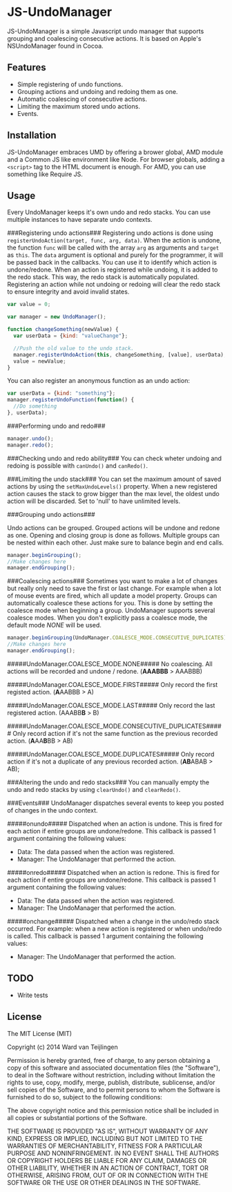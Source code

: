 JS-UndoManager
==============

JS-UndoManager is a simple Javascript undo manager that supports grouping and coalescing consecutive actions. It is based on Apple's NSUndoManager found in Cocoa.

Features
--------
- Simple registering of undo functions.
- Grouping actions and undoing and redoing them as one.
- Automatic coalescing of consecutive actions.
- Limiting the maximum stored undo actions.
- Events.

Installation
--------
JS-UndoManager embraces UMD by offering a brower global, AMD module and a Common JS like environment like Node.
For browser globals, adding a `<script>` tag to the HTML document is enough. For AMD, you can use something like Require JS.

Usage
--------
Every UndoManager keeps it's own undo and redo stacks. You can use multiple instances to have separate undo contexts.

###Registering undo actions###
Registering undo actions is done using `registerUndoAction(target, func, arg, data)`.
When the action is undone, the function `func` will be called with the array `arg` as arguments and `target` as `this`.
The `data` argument is optional and purely for the programmer, it will be passed back in the callbacks. You can use it to identify which action is undone/redone.
When an action is registered while undoing, it is added to the redo stack. This way, the redo stack is automatically populated. Registering an action while not undoing or redoing will clear the redo stack to ensure integrity and avoid invalid states.

````javascript
var value = 0;

var manager = new UndoManager();

function changeSomething(newValue) {
  var userData = {kind: "valueChange"};

  //Push the old value to the undo stack.
  manager.registerUndoAction(this, changeSomething, [value], userData);
  value = newValue;
}
````

You can also register an anonymous function as an undo action:

````javascript
var userData = {kind: "something"};
manager.registerUndoFunction(function() {
  //Do something
}, userData);
````


###Performing undo and redo###
````javascript
manager.undo();
manager.redo();
````

###Checking undo and redo ability###
You can check wheter undoing and redoing is possible with `canUndo()` and `canRedo()`.

###Limiting the undo stack###
You can set the maximum amount of saved actions by using the `setMaxUndoLevels()` property.
When a new registered action causes the stack to grow bigger than the max level, the oldest undo action will be discarded.
Set to 'null' to have unlimited levels.

###Grouping undo actions###

Undo actions can be grouped. Grouped actions will be undone and redone as one.
Opening and closing group is done as follows. Multiple groups can be nested within each other. Just make sure to balance begin and end calls.
````javascript
manager.beginGrouping();
//Make changes here
manager.endGrouping();
````

###Coalescing actions###
Sometimes you want to make a lot of changes but really only need to save the first or last change. For example when a lot of mouse events are fired, which all update a model property.
Groups can automatically coalesce these actions for you. This is done by setting the coalesce mode when beginning a group.
UndoManager supports several coalesce modes. When you don't explicitly pass a coalesce mode, the default mode _NONE_ will be used.

````javascript
manager.beginGrouping(UndoManager.COALESCE_MODE.CONSECUTIVE_DUPLICATES);
//Make changes here
manager.endGrouping();
````

#####UndoManager.COALESCE_MODE.NONE#####
No coalescing. All actions will be recorded and undone / redone. (**AAABBB** > AAABBB)

#####UndoManager.COALESCE_MODE.FIRST#####
Only record the first registed action. (**A**AABBB > A)

#####UndoManager.COALESCE_MODE.LAST#####
Only record the last registered action. (AAABB**B** > B)

#####UndoManager.COALESCE_MODE.CONSECUTIVE_DUPLICATES#####
Only record action if it's not the same function as the previous recorded action. (**A**AA**B**BB > AB)

#####UndoManager.COALESCE_MODE.DUPLICATES#####
Only record action if it's not a duplicate of any previous recorded action. (**AB**ABAB > AB);


###Altering the undo and redo stacks###
You can manually empty the undo and redo stacks by using `clearUndo()` and `clearRedo()`.


###Events###
UndoManager dispatches several events to keep you posted of changes in the undo context.

#####onundo#####
Dispatched when an action is undone. This is fired for each action if entire groups are undone/redone.
This callback is passed 1 argument containing the following values:
- Data: The data passed when the action was registered.
- Manager: The UndoManager that performed the action.

#####onredo#####
Dispatched when an action is redone. This is fired for each action if entire groups are undone/redone.
This callback is passed 1 argument containing the following values:
- Data: The data passed when the action was registered.
- Manager: The UndoManager that performed the action.

#####onchange#####
Dispatched when a change in the undo/redo stack occurred. For example: when a new action is registered or when undo/redo is called.
This callback is passed 1 argument containing the following values:
- Manager: The UndoManager that performed the action.

TODO
--------
- Write tests

License
--------
The MIT License (MIT)

Copyright (c) 2014 Ward van Teijlingen

Permission is hereby granted, free of charge, to any person obtaining a copy
of this software and associated documentation files (the "Software"), to deal
in the Software without restriction, including without limitation the rights
to use, copy, modify, merge, publish, distribute, sublicense, and/or sell
copies of the Software, and to permit persons to whom the Software is
furnished to do so, subject to the following conditions:

The above copyright notice and this permission notice shall be included in all
copies or substantial portions of the Software.

THE SOFTWARE IS PROVIDED "AS IS", WITHOUT WARRANTY OF ANY KIND, EXPRESS OR
IMPLIED, INCLUDING BUT NOT LIMITED TO THE WARRANTIES OF MERCHANTABILITY,
FITNESS FOR A PARTICULAR PURPOSE AND NONINFRINGEMENT. IN NO EVENT SHALL THE
AUTHORS OR COPYRIGHT HOLDERS BE LIABLE FOR ANY CLAIM, DAMAGES OR OTHER
LIABILITY, WHETHER IN AN ACTION OF CONTRACT, TORT OR OTHERWISE, ARISING FROM,
OUT OF OR IN CONNECTION WITH THE SOFTWARE OR THE USE OR OTHER DEALINGS IN THE
SOFTWARE.
